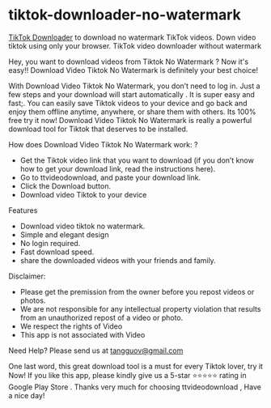# tiktok-downloader-no-watermark
[TikTok Downloader](https://db-click.github.io/tiktok-downloader-no-watermark) to download no watermark TikTok videos. Down video tiktok using only your browser. TikTok video downloader without watermark

Hey, you want to download videos from Tiktok No Watermark ?
Now it's easy!!
Download Video Tiktok No Watermark is definitely your best choice!

With Download Video Tiktok No Watermark, you don’t need to log in. Just a few steps and your download will start automatically . It is super easy and fast;. You can easily save Tiktok videos to your device and go back and enjoy them offline anytime, anywhere, or share them with others. Its 100% free try it now! Download Video Tiktok No Watermark is really a powerful download tool for Tiktok that deserves to be installed.

How does Download Video Tiktok No Watermark work: ?

* Get the Tiktok video link that you want to download (if you don’t know how to get your download link, read the instructions here).
* Go to ttvideodownload, and paste your download link.
* Click the Download button.
* Download video Tiktok to your device

Features

* Download video tiktok no watermark.
* Simple and elegant design
* No login required.
* Fast download speed.
* share the downloaded videos with your friends and family.

Disclaimer:
* Please get the premission from the owner before you repost videos or photos.
* We are not responsible for any intellectual property violation that results from an unauthorized repost of a video or photo.
* We respect the rights of Video
* This app is not associated with Video

Need Help?
Please send us at  tangguov@gmail.com

One last word, this great download tool is a must for every Tiktok lover, try it Now!
If you like this app, please kindly give us a 5-star ⭐⭐⭐⭐⭐ rating in Google Play Store .
Thanks very much for choosing ttvideodownload , Have a nice day! 
